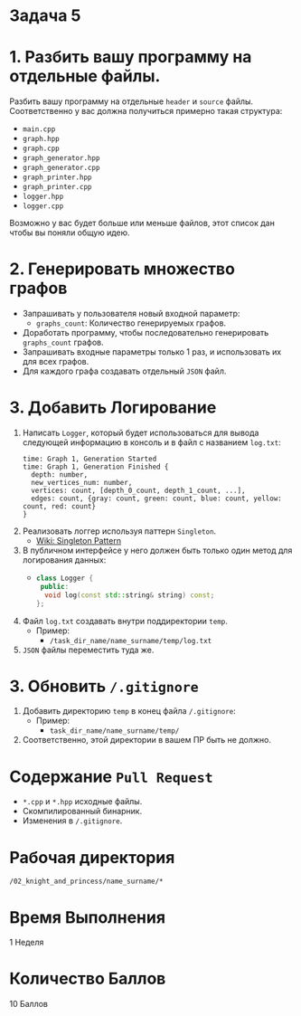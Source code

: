 # Задача 5

# 1. Разбить вашу программу на отдельные файлы.

Разбить вашу программу на отдельные `header` и `source` файлы.
Соответственно у вас должна получиться примерно такая структура:
- `main.cpp`
- `graph.hpp`
- `graph.cpp`
- `graph_generator.hpp`
- `graph_generator.cpp`
- `graph_printer.hpp`
- `graph_printer.cpp`
- `logger.hpp`
- `logger.cpp`

Возможно у вас будет больше или меньше файлов, этот список дан чтобы вы поняли общую идею.

# 2. Генерировать множество графов

- Запрашивать у пользователя новый входной параметр:
  - `graphs_count`: Количество генерируемых графов.
- Доработать программу, чтобы последовательно генерировать `graphs_count` графов.
- Запрашивать входные параметры только 1 раз, и использовать их для всех графов.
- Для каждого графа создавать отдельный `JSON` файл.

# 3. Добавить Логирование

1. Написать `Logger`, который будет использоваться для вывода следующей информацию в консоль и в файл с названием `log.txt`:
    ```
    time: Graph 1, Generation Started
    time: Graph 1, Generation Finished {
      depth: number,
      new_vertices_num: number,
      vertices: count, [depth_0_count, depth_1_count, ...],
      edges: count, {gray: count, green: count, blue: count, yellow: count, red: count}
    }
    ```
1. Реализовать логгер используя паттерн `Singleton`.
    - [Wiki: Singleton Pattern](https://en.wikipedia.org/wiki/Singleton_pattern)
1. В публичном интерфейсе у него должен быть только один метод для логирования данных:
    - ```cpp
      class Logger {
       public:
        void log(const std::string& string) const;
      };
      ```
1. Файл `log.txt` создавать внутри поддиректории `temp`.
    - Пример:
      - `/task_dir_name/name_surname/temp/log.txt`
1. `JSON` файлы переместить туда же.

# 3. Обновить `/.gitignore`

1. Добавить директорию `temp` в конец файла `/.gitignore`:
    - Пример:
      - `task_dir_name/name_surname/temp/`
1. Соответственно, этой директории в вашем ПР быть не должно.

# Содержание `Pull Request`

- `*.cpp` и `*.hpp` исходные файлы.
- Скомпилированный бинарник.
- Изменения в `/.gitignore`.

# Рабочая директория

`/02_knight_and_princess/name_surname/*`

# Время Выполнения

1 Неделя

# Количество Баллов

10 Баллов
